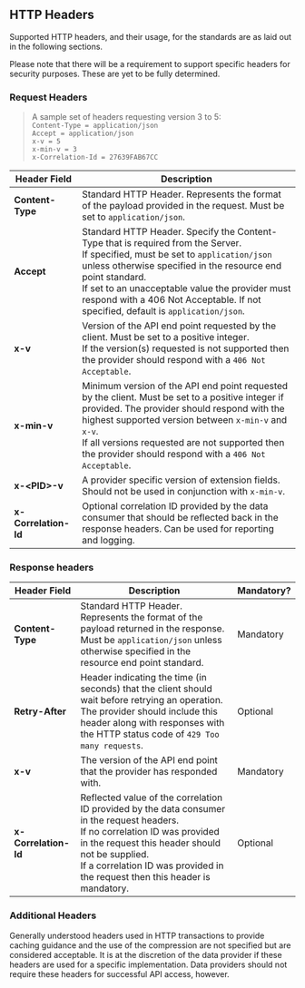## HTTP Headers

Supported HTTP headers, and their usage, for the standards are as laid out in the following sections.

<aside class="warning">
Please note that there will be a requirement to support specific headers for security purposes.  These are yet to be fully determined.
</aside>

### Request Headers
>A sample set of headers requesting version 3 to 5:  
`Content-Type = application/json`  
`Accept = application/json`  
`x-v = 5`  
`x-min-v = 3`  
`x-Correlation-Id = 27639FAB67CC`


Header Field | Description
--------------|-------------
**Content-Type** | Standard HTTP Header. Represents the format of the payload provided in the request. Must be set to `application/json`.
**Accept** | Standard HTTP Header. Specify the Content-Type that is required from the Server.<br/>If specified, must be set to `application/json` unless otherwise specified in the resource end point standard.<br/>If set to an unacceptable value the provider must respond with a 406 Not Acceptable. If not specified, default is `application/json`.
**x-v** | Version of the API end point requested by the client. Must be set to a positive integer.<br/>If the version(s) requested is not supported then the provider should respond with a `406 Not Acceptable`.
**x-min-v** |  Minimum version of the API end point requested by the client. Must be set to a positive integer if provided. The provider should respond with the highest supported version between `x-min-v` and `x-v`.<br/>If all versions requested are not supported then the provider should respond with a `406 Not Acceptable`.
**x-&lt;PID&gt;-v** | A provider specific version of extension fields. Should not be used in conjunction with `x-min-v`.
**x-Correlation-Id** | Optional correlation ID provided by the data consumer that should be reflected back in the response headers. Can be used for reporting and logging.

### Response headers
Header Field | Description | Mandatory?
-------------|-------------|-----------
**Content-Type** | Standard HTTP Header. Represents the format of the payload returned in the response.<br/>Must be `application/json` unless otherwise specified in the resource end point standard. | Mandatory
**Retry-After** | Header indicating the time (in seconds) that the client should wait before retrying an operation. The provider should include this header along with responses with the HTTP status code of `429 Too many requests`. | Optional
**x-v** | The version of the API end point that the provider has responded with. | Mandatory
**x-Correlation-Id** | Reflected value of the correlation ID provided by the data consumer in the request headers.<br/>If no correlation ID was provided in the request this header should not be supplied.<br/>If a correlation ID was provided in the request then this header is mandatory. | Optional

### Additional Headers

Generally understood headers used in HTTP transactions to provide caching guidance and the use of the compression are not specified but are considered acceptable. It is at the discretion of the data provider if these headers are used for a specific implementation. Data providers should not require these headers for successful API access, however.
